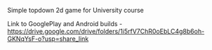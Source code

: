 Simple topdown 2d game for University course

Link to GooglePlay and Android builds - https://drive.google.com/drive/folders/1i5rfV7ChR0oEbLC4g8b6oh-GKNqYsF-o?usp=share_link
